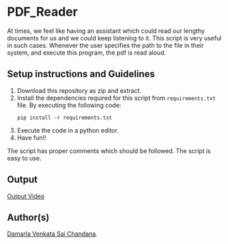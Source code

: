 # PDF_Reader

At times, we feel like having an assistant which could read our lengthy documents for us and we could keep listening to it. This script is very useful in such cases. Whenever the user specifies the path to the file in their system, and execute this program, the pdf is read aloud.

## Setup instructions and Guidelines

1. Download this repository as zip and extract.
2. Install the dependencies required for this script from `requirements.txt` file.
   By executing the following code:
   ```
   pip install -r requirements.txt
   ```
3. Execute the code in a python editor.
4. Have fun!!

The script has proper comments which should be followed. The script is easy to use.

## Output

[Output Video](https://vimeo.com/566609366)

## Author(s)

[Damarla Venkata Sai Chandana](https://github.com/chandu6111).

